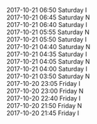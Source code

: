 2017-10-21 06:50 Saturday  I  
2017-10-21 06:45 Saturday  N  
2017-10-21 06:40 Saturday  I  
2017-10-21 05:55 Saturday  N  
2017-10-21 05:50 Saturday  I  
2017-10-21 04:40 Saturday  N  
2017-10-21 04:35 Saturday  I  
2017-10-21 04:05 Saturday  N  
2017-10-21 04:00 Saturday  I  
2017-10-21 03:50 Saturday  N  
2017-10-20 23:05 Friday  I  
2017-10-20 23:00 Friday  N  
2017-10-20 22:40 Friday  I  
2017-10-20 21:50 Friday  N  
2017-10-20 21:45 Friday  I  
